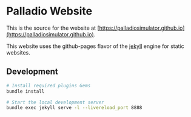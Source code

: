 # Palladio Website

This is the source for the website at
[https://palladiosimulator.github.io](https://palladiosimulator.github.io).

This website uses the github-pages flavor of the [jekyll](https://jekyllrb.com/) engine for static websites.

## Development

```bash
# Install required plugins Gems
bundle install

# Start the local development server
bundle exec jekyll serve -l --livereload_port 8888
```
